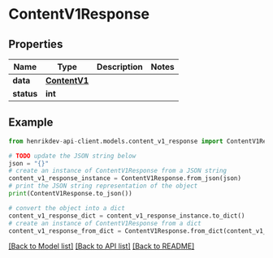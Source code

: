 # ContentV1Response


## Properties

Name | Type | Description | Notes
------------ | ------------- | ------------- | -------------
**data** | [**ContentV1**](ContentV1.md) |  | 
**status** | **int** |  | 

## Example

```python
from henrikdev-api-client.models.content_v1_response import ContentV1Response

# TODO update the JSON string below
json = "{}"
# create an instance of ContentV1Response from a JSON string
content_v1_response_instance = ContentV1Response.from_json(json)
# print the JSON string representation of the object
print(ContentV1Response.to_json())

# convert the object into a dict
content_v1_response_dict = content_v1_response_instance.to_dict()
# create an instance of ContentV1Response from a dict
content_v1_response_from_dict = ContentV1Response.from_dict(content_v1_response_dict)
```
[[Back to Model list]](../README.md#documentation-for-models) [[Back to API list]](../README.md#documentation-for-api-endpoints) [[Back to README]](../README.md)


